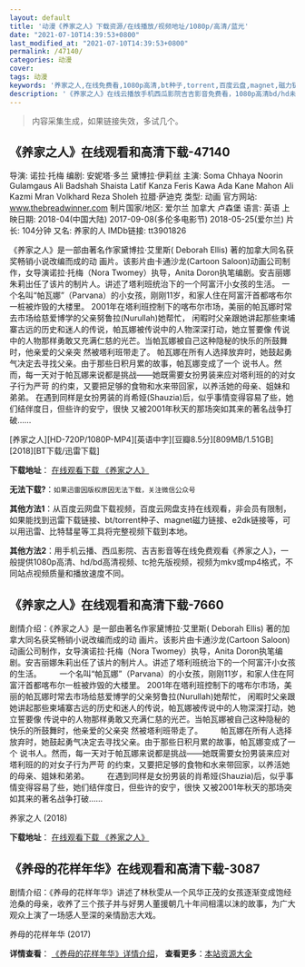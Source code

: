 ```yaml
---
layout: default
title: '动漫《养家之人》下载资源/在线播放/视频地址/1080p/高清/蓝光'
date: "2021-07-10T14:39:53+0800"
last_modified_at: "2021-07-10T14:39:53+0800"
permalink: /47140/
categories: 动漫
cover:
tags: 动漫
keywords: '养家之人,在线免费看,1080p高清,bt种子,torrent,百度云盘,magnet,磁力链,迅雷下载资源'
description: '《养家之人》在线云播放手机西瓜影院吉吉影音免费看，1080p高清bd/hd未删减完整版和tc抢先枪版，mkv/mp4格式，附带bt/torrent种子、magnet/磁力链、百度云盘、网盘资源迅雷下载链接'
---
```


>内容采集生成，如果链接失效，多试几个。


## 《养家之人》在线观看和高清下载-47140

导演: 诺拉·托梅 编剧: 安妮塔·多兰 黛博拉·伊莉丝 主演: Soma Chhaya Noorin Gulamgaus Ali Badshah Shaista Latif Kanza Feris Kawa Ada Kane Mahon Ali Kazmi Mran Volkhard Reza Sholeh 拉腊·萨迪克 类型: 动画 官方网站: www.thebreadwinner.com 制片国家/地区: 爱尔兰 加拿大 卢森堡 语言: 英语 上映日期: 2018-04(中国大陆) 2017-09-08(多伦多电影节) 2018-05-25(爱尔兰) 片长: 104分钟 又名: 养家的人 IMDb链接: tt3901826

《养家之人》是一部由著名作家黛博拉·艾里斯( Deborah Ellis) 著的加拿大同名获奖畅销小说改编而成的动 画片。该影片由卡通沙龙(Cartoon Saloon)动画公司制作，女导演诺拉·托梅（Nora Twomey）执导，Anita Doron执笔编剧。安吉丽娜朱莉出任了该片的制片人。讲述了塔利班统治下的一个阿富汗小女孩的生活。 一个名叫“帕瓦娜”（Parvana）的小女孩，刚刚11岁，和家人住在阿富汗首都喀布尔一桩被炸毁的大楼里。 2001年在塔利班控制下的喀布尔市场，美丽的帕瓦娜时常去市场给慈爱博学的父亲努鲁拉(Nurullah)她帮忙， 闲暇时父亲跟她讲起那些柬埔寨古远的历史和迷人的传说，帕瓦娜被传说中的人物深深打动，她立誓要像 传说中的人物那样勇敢又充满仁慈的光芒。当帕瓦娜被自己这种隐秘的快乐的所鼓舞时，他亲爱的父亲突 然被塔利班带走了。 帕瓦娜在所有人选择放弃时，她鼓起勇气决定去寻找父亲。由于那些日积月累的故事，帕瓦娜变成了一个 说书人。然而，每一天对于帕瓦娜来说都是挑战——她既需要女扮男装来应对塔利班的的对女子行为严苛 的约束，又要把足够的食物和水来带回家，以养活她的母亲、姐妹和弟弟。 在遇到同样是女扮男装的肖希娅(Shauzia)后，似乎事情变得容易了些，她们结伴度日，但些许的安宁，很快 又被2001年秋天的那场突如其来的著名战争打破……


[养家之人][HD-720P/1080P-MP4][英语中字][豆瓣8.5分][809MB/1.51GB][2018][BT下载/迅雷下载]

**下载地址**： [在线观看下载 《养家之人》](https://www.btdx8.com/torrent/yjzr_2018.html) 


**无法下载?**：`如果迅雷因版权原因无法下载，关注微信公众号 `

**其他方法1**：从百度云网盘下载视频，百度云网盘支持在线观看，非会员有限制，如果能找到迅雷下载链接、bt/torrent种子、magnet磁力链接、e2dk链接等，可以用迅雷、比特彗星等工具将完整视频下载到本地。

**其他方法2**：用手机云播、西瓜影院、吉吉影音等在线免费观看《养家之人》，一般提供1080p高清、hd/bd高清视频、tc抢先版视频，视频为mkv或mp4格式，不同站点视频质量和播放速度不同。


## 《养家之人》在线观看和高清下载-7660

剧情介绍：《养家之人》是一部由著名作家黛博拉·艾里斯( Deborah Ellis) 著的加拿大同名获奖畅销小说改编而成的动 画片。该影片由卡通沙龙(Cartoon Saloon)动画公司制作，女导演诺拉·托梅（Nora Twomey）执导，Anita Doron执笔编剧。安吉丽娜朱莉出任了该片的制片人。讲述了塔利班统治下的一个阿富汗小女孩的生活。 　　一个名叫“帕瓦娜”（Parvana）的小女孩，刚刚11岁，和家人住在阿富汗首都喀布尔一桩被炸毁的大楼里。 2001年在塔利班控制下的喀布尔市场，美丽的帕瓦娜时常去市场给慈爱博学的父亲努鲁拉(Nurullah)她帮忙， 闲暇时父亲跟她讲起那些柬埔寨古远的历史和迷人的传说，帕瓦娜被传说中的人物深深打动，她立誓要像 传说中的人物那样勇敢又充满仁慈的光芒。当帕瓦娜被自己这种隐秘的快乐的所鼓舞时，他亲爱的父亲突 然被塔利班带走了。 　　帕瓦娜在所有人选择放弃时，她鼓起勇气决定去寻找父亲。由于那些日积月累的故事，帕瓦娜变成了一个 说书人。然而，每一天对于帕瓦娜来说都是挑战——她既需要女扮男装来应对塔利班的的对女子行为严苛 的约束，又要把足够的食物和水来带回家，以养活她的母亲、姐妹和弟弟。 　　在遇到同样是女扮男装的肖希娅(Shauzia)后，似乎事情变得容易了些，她们结伴度日，但些许的安宁，很快 又被2001年秋天的那场突如其来的著名战争打破……


养家之人 (2018)

**下载地址**： [在线观看下载 《养家之人》](https://www.btbtdy.me/btdy/dy12463.html) 


## 《养母的花样年华》在线观看和高清下载-3087

剧情介绍：《养母的花样年华》讲述了林秋雯从一个风华正茂的女孩逐渐变成饱经沧桑的母亲，收养了三个孩子并与好男人董援朝几十年间相濡以沫的故事，为广大观众上演了一场感人至深的亲情励志大戏。


养母的花样年华 (2017)

**详情查看**： [《养母的花样年华》详情介绍](/movie/3087/)， **查看更多**：[本站资源大全](/movie/t/all/)

